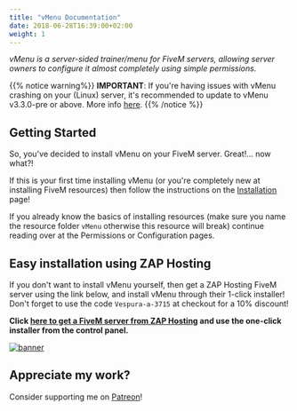 ```yaml
---
title: "vMenu Documentation"
date: 2018-06-28T16:39:00+02:00
weight: 1
---
```


_vMenu is a server-sided trainer/menu for FiveM servers, allowing server owners to configure it almost completely using simple permissions._


{{% notice warning%}}
**IMPORTANT**: If you're having issues with vMenu crashing on your (Linux) server, it's recommended to update to vMenu v3.3.0-pre or above. More info [here](https://github.com/TomGrobbe/vMenu/releases/tag/v3.3.0-pre).
{{% /notice %}}


## Getting Started
So, you've decided to install vMenu on your FiveM server. Great!... now what?!

If this is your first time installing vMenu (or you're completely new at installing FiveM resources) then follow the instructions on the [Installation](/vmenu/installation/) page!

If you already know the basics of installing resources (make sure you name the resource folder `vMenu` otherwise this resource will break) continue reading over at the Permissions or Configuration pages.



## Easy installation using ZAP Hosting
If you don't want to install vMenu yourself, then get a ZAP Hosting FiveM server using the link below, and install vMenu through their 1-click installer! Don't forget to use the code `Vespura-a-3715` at checkout for a 10% discount!

**Click [here to get a FiveM server from ZAP Hosting](https://zap-hosting.com/vespura2) and use the one-click installer from the control panel.**

[![banner](https://zap-cdn.com/interface/_images/banner/gameserver/fivem-affiliate-banner-1006x180.png)](https://zap-hosting.com/vespura2)

## Appreciate my work?
Consider supporting me on [<i class='fab fa-patreon'></i> Patreon](https://www.patreon.com/vespura)!